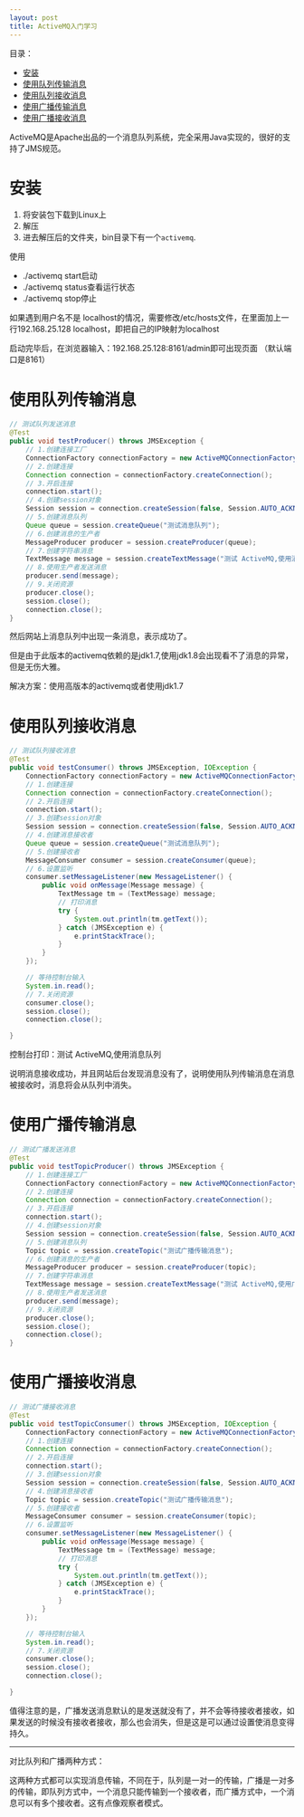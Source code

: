```yaml
---
layout: post
title: ActiveMQ入门学习
---
```


目录：
- [安装](#安装)
- [使用队列传输消息](#使用队列传输消息)
- [使用队列接收消息](#使用队列接收消息)
- [使用广播传输消息](#使用广播传输消息)
- [使用广播接收消息](#使用广播接收消息)



ActiveMQ是Apache出品的一个消息队列系统，完全采用Java实现的，很好的支持了JMS规范。

# 安装
1. 将安装包下载到Linux上
2. 解压
3. 进去解压后的文件夹，bin目录下有一个`activemq`.

使用
- ./activemq start启动
- ./activemq status查看运行状态
- ./activemq stop停止

如果遇到用户名不是 localhost的情况，需要修改/etc/hosts文件，在里面加上一行192.168.25.128 localhost，即把自己的IP映射为localhost

启动完毕后，在浏览器输入：192.168.25.128:8161/admin即可出现页面
（默认端口是8161）

# 使用队列传输消息
```java
// 测试队列发送消息
@Test
public void testProducer() throws JMSException {
	// 1.创建连接工厂
	ConnectionFactory connectionFactory = new ActiveMQConnectionFactory("tcp://192.168.25.128:61616");
	// 2.创建连接
	Connection connection = connectionFactory.createConnection();
	// 3.开启连接
	connection.start();
	// 4.创建session对象
	Session session = connection.createSession(false, Session.AUTO_ACKNOWLEDGE);
	// 5.创建消息队列
	Queue queue = session.createQueue("测试消息队列");
	// 6.创建消息的生产者
	MessageProducer producer = session.createProducer(queue);
	// 7.创建字符串消息
	TextMessage message = session.createTextMessage("测试 ActiveMQ,使用消息队列");
	// 8.使用生产者发送消息
	producer.send(message);
	// 9.关闭资源
	producer.close();
	session.close();
	connection.close();
}
```
然后网站上消息队列中出现一条消息，表示成功了。

但是由于此版本的activemq依赖的是jdk1.7,使用jdk1.8会出现看不了消息的异常，但是无伤大雅。

解决方案：使用高版本的activemq或者使用jdk1.7

# 使用队列接收消息
```java
// 测试队列接收消息
@Test
public void testConsumer() throws JMSException, IOException {
	ConnectionFactory connectionFactory = new ActiveMQConnectionFactory("tcp://192.168.25.128:61616");
	// 1.创建连接
	Connection connection = connectionFactory.createConnection();
	// 2.开启连接
	connection.start();
	// 3.创建session对象
	Session session = connection.createSession(false, Session.AUTO_ACKNOWLEDGE);
	// 4.创建消息接收者
	Queue queue = session.createQueue("测试消息队列");
	// 5.创建接收者
	MessageConsumer consumer = session.createConsumer(queue);
	// 6.设置监听
	consumer.setMessageListener(new MessageListener() {
		public void onMessage(Message message) {
			TextMessage tm = (TextMessage) message;
			// 打印消息
			try {
				System.out.println(tm.getText());
			} catch (JMSException e) {
				e.printStackTrace();
			}
		}
	});

	// 等待控制台输入
	System.in.read();
	// 7.关闭资源
	consumer.close();
	session.close();
	connection.close();

}
```
控制台打印：测试 ActiveMQ,使用消息队列

说明消息接收成功，并且网站后台发现消息没有了，说明使用队列传输消息在消息被接收时，消息将会从队列中消失。

# 使用广播传输消息
```java
// 测试广播发送消息
@Test
public void testTopicProducer() throws JMSException {
	// 1.创建连接工厂
	ConnectionFactory connectionFactory = new ActiveMQConnectionFactory("tcp://192.168.25.128:61616");
	// 2.创建连接
	Connection connection = connectionFactory.createConnection();
	// 3.开启连接
	connection.start();
	// 4.创建session对象
	Session session = connection.createSession(false, Session.AUTO_ACKNOWLEDGE);
	// 5.创建消息队列
	Topic topic = session.createTopic("测试广播传输消息");
	// 6.创建消息的生产者
	MessageProducer producer = session.createProducer(topic);
	// 7.创建字符串消息
	TextMessage message = session.createTextMessage("测试 ActiveMQ,使用广播");
	// 8.使用生产者发送消息
	producer.send(message);
	// 9.关闭资源
	producer.close();
	session.close();
	connection.close();
}
```

# 使用广播接收消息
```java
// 测试广播接收消息
@Test
public void testTopicConsumer() throws JMSException, IOException {
	ConnectionFactory connectionFactory = new ActiveMQConnectionFactory("tcp://192.168.25.128:61616");
	// 1.创建连接
	Connection connection = connectionFactory.createConnection();
	// 2.开启连接
	connection.start();
	// 3.创建session对象
	Session session = connection.createSession(false, Session.AUTO_ACKNOWLEDGE);
	// 4.创建消息接收者
	Topic topic = session.createTopic("测试广播传输消息");
	// 5.创建接收者
	MessageConsumer consumer = session.createConsumer(topic);
	// 6.设置监听
	consumer.setMessageListener(new MessageListener() {
		public void onMessage(Message message) {
			TextMessage tm = (TextMessage) message;
			// 打印消息
			try {
				System.out.println(tm.getText());
			} catch (JMSException e) {
				e.printStackTrace();
			}
		}
	});

	// 等待控制台输入
	System.in.read();
	// 7.关闭资源
	consumer.close();
	session.close();
	connection.close();

}
```
值得注意的是，广播发送消息默认的是发送就没有了，并不会等待接收者接收，如果发送的时候没有接收者接收，那么也会消失，但是这是可以通过设置使消息变得持久。

---

对比队列和广播两种方式：

这两种方式都可以实现消息传输，不同在于，队列是一对一的传输，广播是一对多的传输，即队列方式中，一个消息只能传输到一个接收者，而广播方式中，一个消息可以有多个接收者。这有点像观察者模式。
